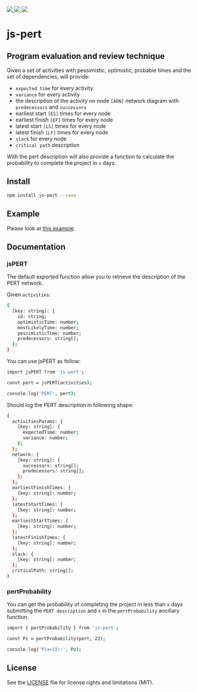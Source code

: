 <div>
  <a href="https://npmjs.com/package/js-pert">
    <img src="https://img.shields.io/npm/v/js-pert.svg">
  </a>

  <a href="https://github.com/marcolanaro/js-pert/blob/master/LICENSE.md">
    <img src="https://img.shields.io/github/license/marcolanaro/js-pert.svg">
  </a>

  <img src="https://img.shields.io/travis/marcolanaro/js-pert.svg">
</div>

# js-pert

## Program evaluation and review technique

Given a set of activities with pessimistic, optimistic, probable times and the set of dependencies, will provide:

- `expected time` for every activity
- `variance` for every activity
- the description of the activity on node `[AON]` network diagram with `predecessors` and `successors`
- earliest start `[ES]` times for every node
- earliest finish `[EF]` times for every node
- latest start `[LS]` times for every node
- latest finish `[LF]` times for every node
- `slack` for every node
- `critical path` description

With the pert description will also provide a function to calculate the probability to complete the project in `x` days.

## Install

```bash
npm install js-pert --save
```

## Example

Please look at [this example](./examples/src/index.ts).

## Documentation

### jsPERT

The default exported function allow you to retrieve the description of the PERT network.

Given `activities`:

```bash
{
  [key: string]: {
    id: string;
    optimisticTime: number;
    mostLikelyTime: number;
    pessimisticTime: number;
    predecessors: string[];
  };
}
```

You can use jsPERT as follow:

```bash
import jsPERT from 'js-pert';

const pert = jsPERT(activities);

console.log('PERT', pert);

```

Should log the PERT description in following shape:

```bash
{
  activitiesParams: {
    [key: string]: {
      expectedTime: number;
      variance: number;
    };
  };
  network: {
    [key: string]: {
      successors: string[];
      predecessors: string[];
    };
  };
  earliestFinishTimes: {
    [key: string]: number;
  };
  latestStartTimes: {
    [key: string]: number;
  };
  earliestStartTimes: {
    [key: string]: number;
  };
  latestFinishTimes: {
    [key: string]: number;
  };
  slack: {
    [key: string]: number;
  };
  criticalPath: string[];
}
```

### pertProbability

You can get the probability of completing the project in less than `x` days submitting the `PERT description` and `x` in the `pertProbability` ancillary function.

```bash
import { pertProbability } from 'js-pert';

const Pz = pertProbability(pert, 22);

console.log('P(x<22):', Pz);
```

## License

See the [LICENSE](LICENSE.md) file for license rights and limitations (MIT).

